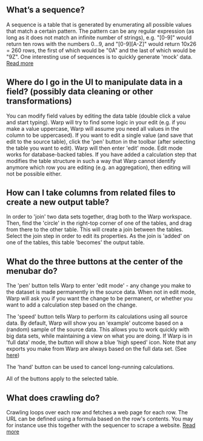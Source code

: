 ## What’s a sequence?
A sequence is a table that is generated by enumerating all possible values that match a certain pattern. The pattern can be any regular expression (as long as it does not match an infinite number of strings), e.g. "[0-9]" would return ten rows with the numbers 0...9, and "[0-9][A-Z]" would return 10x26 = 260 rows, the first of which would be "0A" and the last of which would be "9Z". One interesting use of sequences is to quickly generate 'mock' data. [Read more](sources.md#sequence)

## Where do I go in the UI to manipulate data in a field?  (possibly data cleaning or other transformations)

You can modify field values by editing the data table (double click a value and start typing). Warp will try to find some logic in your edit (e.g. if you make a value uppercase, Warp will assume you need all values in the column to be uppercased). If you want to edit a single value (and save that edit to the source table), click the 'pen' button in the toolbar (after selecting the table you want to edit). Warp will then enter 'edit' mode. Edit mode works for database-backed tables. If you have added a calculation step that modifies the table structure in such a way that Warp cannot identify anymore which row you are editing (e.g. an aggregation), then editing will not be possible either.

## How can I take columns from related files to create a new output table?
In order to 'join' two data sets together, drag both to the Warp workspace. Then, find the 'circle' in the right-top corner of one of the tables, and drag from there to the other table. This will create a join between the tables. Select the join step in order to edit its properties. As the join is 'added' on one of the tables, this table 'becomes' the output table. 

## What do the three buttons at the center of the menubar do?

The 'pen' button tells Warp to enter 'edit mode' - any change you make to the dataset is made permanently in the source data. When not in edit mode, Warp will ask you if you want the change to be permanent, or whether you want to add a calculation step based on the change.

The 'speed' button tells Warp to perform its calculations using all source data. By default, Warp will show you an 'example' outcome based on a (random) sample of the source data. This allows you to work quickly with big data sets, while maintaining a view on what you are doing. If Warp is in 'full data' mode, the button will show a blue 'high speed' icon. Note that any exports you make from Warp are always based on the full data set. (See [here](getting-started.md#small-or-big))

The 'hand' button can be used to cancel long-running calculations.

All of the buttons apply to the selected table.

## What does crawling do?
Crawling loops over each row and fetches a web page for each row. The URL can be defined using a formula based on the row's contents. You may for instance use this together with the sequencer to scrape a website. [Read more](steps.md#crawl-data)
